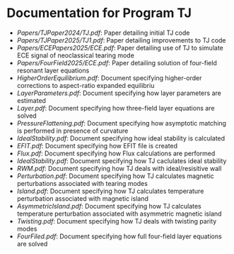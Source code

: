 # Documentation for Program TJ

- *Papers/TJPaper2024/TJ.pdf*:	  Paper detailing initial TJ code
- *Papers/TJPaper2025/TJ1.pdf*:	  Paper detailing improvements to TJ code
- *Papers/ECEPapers2025/ECE.pdf*: Paper detailing use of TJ to simulate ECE signal of neoclassical tearing mode
- *Papers/FourField2025/ECE.pdf*: Paper detailing solution of four-field resonant layer equations
- *HigherOrderEquilibrium.pdf*:   Document specifying higher-order corrections to aspect-ratio expanded equilibriu
- *LayerParameters.pdf*: 	      Document specifying how layer parameters are estimated
- *Layer.pdf*:		              Document specifying how three-field layer equations are solved
- *PressureFlattening.pdf*:	      Document specifying how asymptotic matching is performed in presence of curvature
- *IdealStability.pdf*:           Document specifying how ideal stability is calculated
- *EFIT.pdf*:                     Document specifying how EFIT file is created
- *Flux.pdf*:                     Document specifying how Flux calculations are performed
- *IdealStability.pdf*:		      Document specifying how TJ caclulates ideal stability
- *RWM.pdf*:			          Document specifying how TJ deals with ideal/resisitive wall
- *Perturbation.pdf*:             Document specifying how TJ calculates magnetic perturbations associated with tearing modes
- *Island.pdf*:                   Document specifying how TJ calculates temperature perturbation associated with magnetic island
- *AsymmetricIsland.pdf*:         Document specifying how TJ calculates temperature perturbation associated with asymmetric magnetic island
- *Twisting.pdf*:                 Document specifying how TJ deals with twisting parity modes
- *FourFiled.pdf*:                Document specifying how full four-field layer equations are solved
